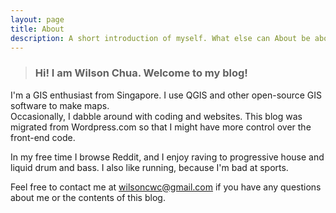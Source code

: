 ```yaml
---
layout: page
title: About
description: A short introduction of myself. What else can About be about?
---
```


> ### Hi! I am Wilson Chua. Welcome to my blog!

I'm a GIS enthusiast from Singapore. I use QGIS and other open-source GIS software to make maps.  
Occasionally, I dabble around with coding and websites. This blog was migrated from Wordpress.com so that I might have more control over the front-end code.

In my free time I browse Reddit, and I enjoy raving to progressive house and liquid drum and bass. I also like running, because I'm bad at sports.

Feel free to contact me at [ &#119;&#105;&#108;&#115;&#111;&#110;&#099;&#119;&#099;&#064;&#103;&#109;&#097;&#105;&#108;&#046;&#099;&#111;&#109;](mailto:&#119;&#105;&#108;&#115;&#111;&#110;&#099;&#119;&#099;&#064;&#103;&#109;&#097;&#105;&#108;&#046;&#099;&#111;&#109;) if you have any questions about me or the contents of this blog.
